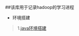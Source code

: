 ﻿##该库用于记录hadoop的学习进程

* 环境搭建
>1.[java环境搭建](https://github.com/Jiang-Hai/hadoopLearn/blob/master/javaEnv.md)

